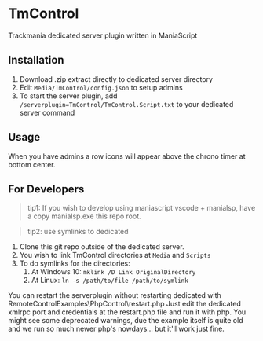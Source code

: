 # TmControl
Trackmania dedicated server plugin written in ManiaScript

## Installation
1. Download .zip extract directly to dedicated server directory
2. Edit `Media/TmControl/config.json` to setup admins
3. To start the server plugin, add `/serverplugin=TmControl/TmControl.Script.txt` to your dedicated server command

## Usage
When you have admins a row icons will appear above the chrono timer at bottom center.


## For Developers
> tip1: If you wish to develop using maniascript vscode + manialsp, have a copy manialsp.exe this repo root.

> tip2: use symlinks to dedicated

1. Clone this git repo outside of the dedicated server.
2. You wish to link TmControl directories at `Media` and `Scripts`
3. To do symlinks for the directories:
   1. At Windows 10: `mklink /D Link OriginalDirectory` 
   2. At Linux: `ln -s /path/to/file /path/to/symlink`

You can restart the serverplugin without restarting dedicated with RemoteControlExamples\PhpControl\restart.php
Just edit the dedicated xmlrpc port and credentials at the restart.php file and run it with php.
You might see some deprecated warnings, due the example itself is quite old and we run so much newer php's nowdays... but it'll work just fine.
